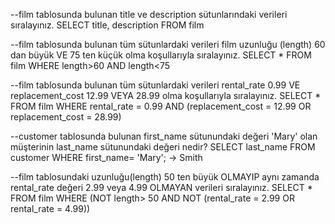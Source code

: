 --film tablosunda bulunan title ve description sütunlarındaki verileri sıralayınız.
SELECT title, description FROM film

--film tablosunda bulunan tüm sütunlardaki verileri film uzunluğu (length) 60 dan büyük VE 75 ten küçük olma koşullarıyla sıralayınız.
SELECT * FROM film WHERE length>60 AND length<75

--film tablosunda bulunan tüm sütunlardaki verileri rental_rate 0.99 VE replacement_cost 12.99 VEYA 28.99 olma koşullarıyla sıralayınız.
SELECT * FROM film WHERE rental_rate = 0.99 AND (replacement_cost = 12.99 OR replacement_cost = 28.99)

--customer tablosunda bulunan first_name sütunundaki değeri 'Mary' olan müşterinin last_name sütunundaki değeri nedir?
SELECT last_name FROM customer WHERE first_name= 'Mary';    -> Smith

--film tablosundaki uzunluğu(length) 50 ten büyük OLMAYIP aynı zamanda rental_rate değeri 2.99 veya 4.99 OLMAYAN verileri sıralayınız.
SELECT * FROM film WHERE  (NOT length> 50 AND NOT (rental_rate = 2.99 OR rental_rate = 4.99))
